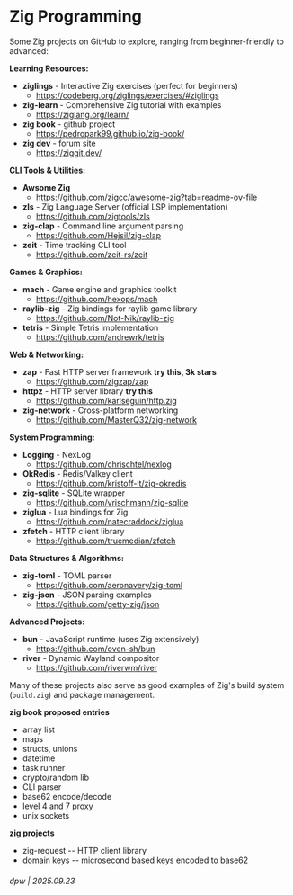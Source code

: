 # Zig Programming

Some Zig projects on GitHub to explore, ranging from beginner-friendly to advanced:

**Learning Resources:**

- **ziglings** - Interactive Zig exercises (perfect for beginners)
  - https://codeberg.org/ziglings/exercises/#ziglings
- **zig-learn** - Comprehensive Zig tutorial with examples
  - https://ziglang.org/learn/
- **zig book** - github project
  - https://pedropark99.github.io/zig-book/
- **zig dev** - forum site
  - https://ziggit.dev/


**CLI Tools & Utilities:**

- **Awsome Zig**
  - https://github.com/zigcc/awesome-zig?tab=readme-ov-file
- **zls** - Zig Language Server (official LSP implementation)
  - https://github.com/zigtools/zls
- **zig-clap** - Command line argument parsing
  - https://github.com/Hejsil/zig-clap
- **zeit** - Time tracking CLI tool
  - https://github.com/zeit-rs/zeit

**Games & Graphics:**

- **mach** - Game engine and graphics toolkit
  - https://github.com/hexops/mach
- **raylib-zig** - Zig bindings for raylib game library
  - https://github.com/Not-Nik/raylib-zig
- **tetris** - Simple Tetris implementation
  - https://github.com/andrewrk/tetris

**Web & Networking:**

- **zap** - Fast HTTP server framework **try this, 3k stars**
  - https://github.com/zigzap/zap
- **httpz** - HTTP server library **try this**
  - https://github.com/karlseguin/http.zig
- **zig-network** - Cross-platform networking
  - https://github.com/MasterQ32/zig-network

**System Programming:**

- **Logging** - NexLog
  - https://github.com/chrischtel/nexlog
- **OkRedis** - Redis/Valkey client
  - https://github.com/kristoff-it/zig-okredis
- **zig-sqlite** - SQLite wrapper
  - https://github.com/vrischmann/zig-sqlite
- **ziglua** - Lua bindings for Zig
  - https://github.com/natecraddock/ziglua
- **zfetch** - HTTP client library
  - https://github.com/truemedian/zfetch

**Data Structures & Algorithms:**

- **zig-toml** - TOML parser
  - https://github.com/aeronavery/zig-toml
- **zig-json** - JSON parsing examples
  - https://github.com/getty-zig/json

**Advanced Projects:**

- **bun** - JavaScript runtime (uses Zig extensively)
  - https://github.com/oven-sh/bun
- **river** - Dynamic Wayland compositor
  - https://github.com/riverwm/river

Many of these projects also serve as good examples of Zig's build system (`build.zig`) and package management.

**zig book proposed entries**

* array list
* maps
* structs, unions
* datetime
* task runner
* crypto/random lib
* CLI parser
* base62 encode/decode
* level 4 and 7 proxy
* unix sockets


**zig projects**

* zig-request -- HTTP client library
* domain keys -- microsecond based keys encoded to base62

###### dpw | 2025.09.23

